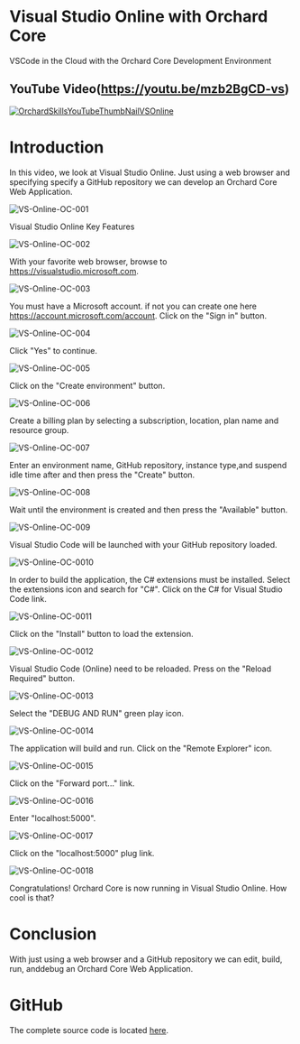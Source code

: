 # Visual Studio Online with Orchard Core

VSCode in the Cloud with the Orchard Core Development Environment

## YouTube Video(https://youtu.be/mzb2BgCD-vs)

[![OrchardSkillsYouTubeThumbNailVSOnline](https://user-images.githubusercontent.com/59172485/90466854-fb77b580-e0cf-11ea-9555-68fc2ad8a007.png)](https://youtu.be/mzb2BgCD-vs)

# Introduction

In this video, we look at Visual Studio Online. Just using a web browser and specifying specify a GitHub repository we can develop an Orchard Core Web Application.

![VS-Online-OC-001](https://user-images.githubusercontent.com/59172485/90466777-d84d0600-e0cf-11ea-951c-782fe8c25426.png)

Visual Studio Online Key Features

![VS-Online-OC-002](https://user-images.githubusercontent.com/59172485/90466780-d8e59c80-e0cf-11ea-8628-fdb08460038a.png)

With your favorite web browser, browse to https://visualstudio.microsoft.com.



![VS-Online-OC-003](https://user-images.githubusercontent.com/59172485/90466781-d97e3300-e0cf-11ea-891a-28c27dc3f32d.png)

You must have a Microsoft account. if not you can create one here https://account.microsoft.com/account. Click on the "Sign in" button.

![VS-Online-OC-004](https://user-images.githubusercontent.com/59172485/90466782-da16c980-e0cf-11ea-9946-e0a62d1d249a.png)

Click "Yes" to continue.



![VS-Online-OC-005](https://user-images.githubusercontent.com/59172485/90466784-da16c980-e0cf-11ea-972e-ce33ad22c5cf.png)

Click on the "Create environment" button.



![VS-Online-OC-006](https://user-images.githubusercontent.com/59172485/90466785-da16c980-e0cf-11ea-8f6b-803f4af0d559.png)

Create a billing plan by selecting a subscription, location, plan name and resource group.

![VS-Online-OC-007](https://user-images.githubusercontent.com/59172485/90466787-daaf6000-e0cf-11ea-8e5c-5f8da1995207.png)

Enter an environment name, GitHub repository, instance type,and suspend idle time after and then press the "Create" button.

![VS-Online-OC-008](https://user-images.githubusercontent.com/59172485/90466789-daaf6000-e0cf-11ea-8d18-c48828b2e74a.png)

Wait until the environment is created and then press the "Available" button.

![VS-Online-OC-009](https://user-images.githubusercontent.com/59172485/90466790-db47f680-e0cf-11ea-8d62-bfc01f387b31.png)

Visual Studio Code will be launched with your GitHub repository loaded.

![VS-Online-OC-0010](https://user-images.githubusercontent.com/59172485/90466794-db47f680-e0cf-11ea-86a1-d3acf0f29576.png)

In order to build the application, the C# extensions must be installed. Select the extensions icon and search for "C#". Click on the C# for Visual Studio Code link.

![VS-Online-OC-0011](https://user-images.githubusercontent.com/59172485/90466796-dbe08d00-e0cf-11ea-80a0-ebb97c11d621.png)

Click on the "Install" button to load the extension.

![VS-Online-OC-0012](https://user-images.githubusercontent.com/59172485/90466797-dc792380-e0cf-11ea-8db9-138c16203825.png)

Visual Studio Code (Online) need to be reloaded. Press on the "Reload Required" button.

![VS-Online-OC-0013](https://user-images.githubusercontent.com/59172485/90466799-dd11ba00-e0cf-11ea-9d5e-5be0544f44fb.png)

Select the "DEBUG AND RUN" green play icon.

![VS-Online-OC-0014](https://user-images.githubusercontent.com/59172485/90466801-ddaa5080-e0cf-11ea-95e9-505d55213b88.png)

The application will build and run. Click on the "Remote Explorer" icon.

![VS-Online-OC-0015](https://user-images.githubusercontent.com/59172485/90466802-de42e700-e0cf-11ea-9fd4-b8e030c732d1.png)

Click on the "Forward port..." link.

![VS-Online-OC-0016](https://user-images.githubusercontent.com/59172485/90466804-dedb7d80-e0cf-11ea-9779-50befc8f86ac.png)

Enter "localhost:5000".

![VS-Online-OC-0017](https://user-images.githubusercontent.com/59172485/90466806-df741400-e0cf-11ea-8bd9-fdba8a7b556a.png)

Click on the "localhost:5000" plug link.

![VS-Online-OC-0018](https://user-images.githubusercontent.com/59172485/90466810-e00caa80-e0cf-11ea-8631-25f2ec8ba00a.png)

Congratulations! Orchard Core is now running in Visual Studio Online. How cool is that?



# Conclusion

With just using a web browser and a GitHub repository we can edit, build, run, anddebug an Orchard Core Web Application.



# GitHub

The complete source code is located [here](https://github.com/OrchardSkills/OrchardSkills.OrchardCore.VisualStudioOnline).
